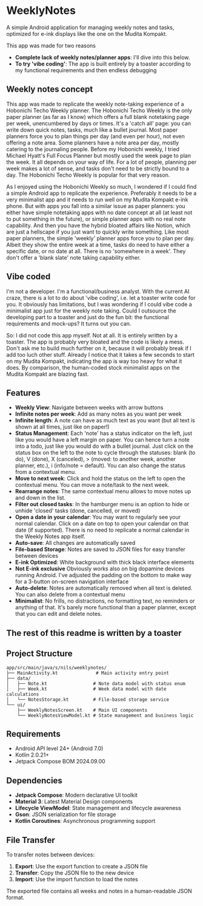 # WeeklyNotes

A simple Android application for managing weekly notes and tasks, optimized for e-ink displays like the one on the Mudita Kompakt. 

This app was made for two reasons
- **Complete lack of weekly notes/planner apps**: I'll dive into this below.
- **To try 'vibe coding'**: The app is built entirely by a toaster according to my functional requirements and then endless debugging

## Weekly notes concept

This app was made to replicate the weekly note-taking experience of a Hobonichi Techo Weekly planner. The Hobonichi Techo Weekly is the only paper planner (as far as I know) which offers a full blank notetaking page per week, unencumbered by days or times. It's a 'catch all' page: you can write down quick notes, tasks, much like a bullet journal. Most paper planners force you to plan things per day (and even per hour), not even offering a note area. Some planners have a note area per day, mostly catering to the journaling people. Before my Hobonichi weekly, I tried Michael Hyatt's Full Focus Planner but mostly used the week page to plan the week. It all depends on your way of life. For a lot of people, planning per week makes a lot of sense, and tasks don't need to be strictly bound to a day. The Hobonichi Techo Weekly is popular for that very reason.

As I enjoyed using the Hobonichi Weekly so much, I wondered if I could find a simple Android app to replicate the experience. Preferably it needs to be a very minimalist app and it needs to run well on my Mudita Kompakt e-ink phone. But with apps you fall into a similar issue as paper planners: you either have simple notetaking apps with no date concept at all (at least not to put something in the future), or simple planner apps with no real note capability. And then you have the hybrid bloated affairs like Notion, which are just a hellscape if you just want to quickly write something. Like most paper planners, the simple 'weekly' planner apps force you to plan per day. Albeit they show the entire week at a time, tasks do need to have either a specific date, or no date at all. There is no 'somewhere in a week'. They don't offer a 'blank slate' note taking capability either.

## Vibe coded

I'm not a developer. I'm a functional/business analyst. With the current AI craze, there is a lot to do about 'vibe coding', i.e. let a toaster write code for you. It obviously has limitations, but I was wondering if I could vibe code a minimalist app just for the weekly note taking. Could I outsource the developing part to a toaster and just do the fun bit: the functional requirements and mock-ups? It turns out you can.

So: I did not code this app myself. Not at all. It is entirely written by a toaster. The app is probably very bloated and the code is likely a mess. Don't ask me to build much further on it, because it will probably break if I add too luch other stuff. Already I notice that it takes a few seconds to start on my Mudita Kompakt, indicating the app is way too heavy for what it does. By comparison, the human-coded stock minimalist apps on the Mudita Kompakt are blazing fast.


## Features

- **Weekly View**: Navigate between weeks with arrow buttons
- **Infinite notes per week**: Add as many notes as you want per week
- **Infinite length**: A note can have as much text as you want (but all text is shown at all times, just like on paper!)
- **Status Management**: Each 'note' has a status indicator on the left, just like you would have a left margin on paper. You can hence turn a note into a todo, just like you would do with a bullet journal. Just click on the status box on the left to the note to cycle through the statuses: blank (to do), V (done), X (canceled), > (moved: to another week, another planner, etc.), i (info/note = default). You can also change the status from a contextual menu.
- **Move to next week**: Click and hold the status on the left to open the contextual menu. You can move a note/task to the next week.
- **Rearrange notes**: The same contextual menu allows to move notes up and down in the list.
- **Filter out closed tasks**: In the hamburger menu is an option to hide or unhide 'closed' tasks (done, cancelled, or moved)
- **Open a date in your calendar**: You may want to regularly see your normal calendar. Click on a date on top to open your calendar on that date (if supported). There is no need to replicate a normal calendar in the Weekly Notes app itself.
- **Auto-save**: All changes are automatically saved
- **File-based Storage**: Notes are saved to JSON files for easy transfer between devices
- **E-ink Optimized**: White background with thick black interface elements
- **Not E-ink exclusive** Obviously works also on big dopamine devices running Android. I've adjusted the padding on the bottom to make way for a 3-button on-screen navigation interface
- **Auto-delete**: Notes are automatically removed when all text is deleted. You can also delete from a contextual menu
- **Minimalist**: No frills, no distractions, no formatting text, no reminders or anything of that. It's barely more functional than a paper planner, except that you can edit and delete notes.

## The rest of this readme is written by a toaster

## Project Structure

```
app/src/main/java/s/nils/weeklynotes/
├── MainActivity.kt              # Main activity entry point
├── data/
│   ├── Note.kt                 # Note data model with status enum
│   ├── Week.kt                 # Week data model with date calculations
│   └── NotesStorage.kt         # File-based storage service
└── ui/
    ├── WeeklyNotesScreen.kt    # Main UI components
    └── WeeklyNotesViewModel.kt # State management and business logic
```

## Requirements

- Android API level 24+ (Android 7.0)
- Kotlin 2.0.21+
- Jetpack Compose BOM 2024.09.00

## Dependencies

- **Jetpack Compose**: Modern declarative UI toolkit
- **Material 3**: Latest Material Design components
- **Lifecycle ViewModel**: State management and lifecycle awareness
- **Gson**: JSON serialization for file storage
- **Kotlin Coroutines**: Asynchronous programming support

## File Transfer

To transfer notes between devices:

1. **Export**: Use the export function to create a JSON file
2. **Transfer**: Copy the JSON file to the new device
3. **Import**: Use the import function to load the notes

The exported file contains all weeks and notes in a human-readable JSON format. 
